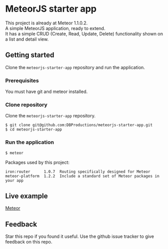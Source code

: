 # MeteorJS starter app

This project is already at Meteor 1.1.0.2.  
A simple MeteorJS application, ready to extend.  
It has a simple CRUD (Create, Read, Update, Delete) functionality shown on a list and detail view.

## Getting started

Clone the `meteorjs-starter-app` repository and run the application.

### Prerequisites

You must have git and meteor installed.  

### Clone repository

Clone the `meteorjs-starter-app` repository.

    $ git clone git@github.com:DBProductions/meteorjs-starter-app.git
    $ cd meteorjs-starter-app

### Run the application

    $ meteor

Packages used by this project:

    iron:router      1.0.7  Routing specifically designed for Meteor
    meteor-platform  1.2.2  Include a standard set of Meteor packages in your app

## Live example  

[Meteor](http://meteorjs-starter-app.meteor.com)

## Feedback
Star this repo if you found it useful. Use the github issue tracker to give feedback on this repo.